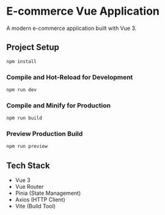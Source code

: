 # E-commerce Vue Application

A modern e-commerce application built with Vue 3.

## Project Setup

```bash
npm install
```

### Compile and Hot-Reload for Development

```bash
npm run dev
```

### Compile and Minify for Production

```bash
npm run build
```

### Preview Production Build

```bash
npm run preview
```

## Tech Stack

- Vue 3
- Vue Router
- Pinia (State Management)
- Axios (HTTP Client)
- Vite (Build Tool)
